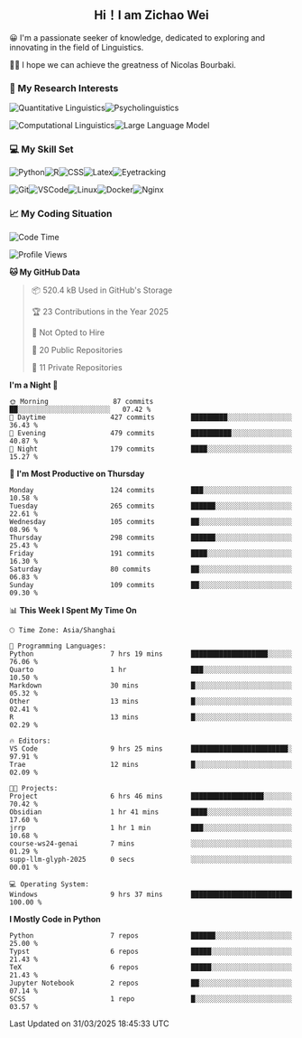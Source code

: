

## <div align="center">Hi！I am Zichao Wei</div>

😀 I'm a passionate seeker of knowledge, dedicated to exploring and innovating in the field of Linguistics.

🙋‍♂️ I hope we can achieve the greatness of Nicolas Bourbaki.

### 🔬 My Research Interests

![Quantitative Linguistics](https://img.shields.io/badge/Quantitative%20Linguistics-%230072CC.svg?&style=for-the-badge&logo=appveyor&logoColor=white)![Psycholinguistics](https://img.shields.io/badge/Psycholinguistics-%2301a3a1.svg?&style=for-the-badge&logo=AWS%20Amplify&logoColor=white)

![Computational Linguistics](https://img.shields.io/badge/Computational%20Linguistics-%231877F2.svg?&style=for-the-badge&logo=Markdown&logoColor=white)![Large Language Model](https://img.shields.io/badge/Large%20Language%20Model-%23F76300.svg?&style=for-the-badge&logo=Android&logoColor=white)

### 💻 My Skill Set

![Python](https://img.shields.io/badge/Python-%2314354C.svg?style=for-the-badge&logo=python&logoColor=white&color=2AB3E3)![R](https://img.shields.io/badge/-R-276DC3?style=for-the-badge&logo=r&logoColor=white)![CSS](https://img.shields.io/badge/-CSS-1572B6?style=for-the-badge&logo=css3&logoColor=white)![Latex](https://img.shields.io/badge/-Latex-008080?style=for-the-badge&logo=latex&logoColor=white)![Eyetracking](https://img.shields.io/badge/Eyetracking-%230078D6?style=for-the-badge&logo=SearXNG&logoColor=#3050FF)

![Git](https://img.shields.io/badge/-Git-F05032?style=for-the-badge&logo=git&logoColor=white)![VSCode](https://img.shields.io/badge/-VSCode-007ACC?style=for-the-badge&logo=visual-studio-code&logoColor=white)![Linux](https://img.shields.io/badge/-Linux-FCC624?style=for-the-badge&logo=linux&logoColor=black)![Docker](https://img.shields.io/badge/-Docker-2496ED?style=for-the-badge&logo=docker&logoColor=white)![Nginx](https://img.shields.io/badge/-Nginx-009639?style=for-the-badge&logo=nginx&logoColor=white)

### 📈 My Coding Situation

<!--START_SECTION:waka-->
![Code Time](http://img.shields.io/badge/Code%20Time-437%20hrs%207%20mins-blue)

![Profile Views](http://img.shields.io/badge/Profile%20Views-0-blue)

**🐱 My GitHub Data** 

> 📦 520.4 kB Used in GitHub's Storage 
 > 
> 🏆 23 Contributions in the Year 2025
 > 
> 🚫 Not Opted to Hire
 > 
> 📜 20 Public Repositories 
 > 
> 🔑 11 Private Repositories 
 > 
**I'm a Night 🦉** 

```text
🌞 Morning                87 commits          ██░░░░░░░░░░░░░░░░░░░░░░░   07.42 % 
🌆 Daytime                427 commits         █████████░░░░░░░░░░░░░░░░   36.43 % 
🌃 Evening                479 commits         ██████████░░░░░░░░░░░░░░░   40.87 % 
🌙 Night                  179 commits         ████░░░░░░░░░░░░░░░░░░░░░   15.27 % 
```
📅 **I'm Most Productive on Thursday** 

```text
Monday                   124 commits         ███░░░░░░░░░░░░░░░░░░░░░░   10.58 % 
Tuesday                  265 commits         ██████░░░░░░░░░░░░░░░░░░░   22.61 % 
Wednesday                105 commits         ██░░░░░░░░░░░░░░░░░░░░░░░   08.96 % 
Thursday                 298 commits         ██████░░░░░░░░░░░░░░░░░░░   25.43 % 
Friday                   191 commits         ████░░░░░░░░░░░░░░░░░░░░░   16.30 % 
Saturday                 80 commits          ██░░░░░░░░░░░░░░░░░░░░░░░   06.83 % 
Sunday                   109 commits         ██░░░░░░░░░░░░░░░░░░░░░░░   09.30 % 
```


📊 **This Week I Spent My Time On** 

```text
🕑︎ Time Zone: Asia/Shanghai

💬 Programming Languages: 
Python                   7 hrs 19 mins       ███████████████████░░░░░░   76.06 % 
Quarto                   1 hr                ███░░░░░░░░░░░░░░░░░░░░░░   10.50 % 
Markdown                 30 mins             █░░░░░░░░░░░░░░░░░░░░░░░░   05.32 % 
Other                    13 mins             █░░░░░░░░░░░░░░░░░░░░░░░░   02.41 % 
R                        13 mins             █░░░░░░░░░░░░░░░░░░░░░░░░   02.29 % 

🔥 Editors: 
VS Code                  9 hrs 25 mins       ████████████████████████░   97.91 % 
Trae                     12 mins             █░░░░░░░░░░░░░░░░░░░░░░░░   02.09 % 

🐱‍💻 Projects: 
Project                  6 hrs 46 mins       ██████████████████░░░░░░░   70.42 % 
Obsidian                 1 hr 41 mins        ████░░░░░░░░░░░░░░░░░░░░░   17.60 % 
jrrp                     1 hr 1 min          ███░░░░░░░░░░░░░░░░░░░░░░   10.68 % 
course-ws24-genai        7 mins              ░░░░░░░░░░░░░░░░░░░░░░░░░   01.29 % 
supp-llm-glyph-2025      0 secs              ░░░░░░░░░░░░░░░░░░░░░░░░░   00.01 % 

💻 Operating System: 
Windows                  9 hrs 37 mins       █████████████████████████   100.00 % 
```

**I Mostly Code in Python** 

```text
Python                   7 repos             ██████░░░░░░░░░░░░░░░░░░░   25.00 % 
Typst                    6 repos             █████░░░░░░░░░░░░░░░░░░░░   21.43 % 
TeX                      6 repos             █████░░░░░░░░░░░░░░░░░░░░   21.43 % 
Jupyter Notebook         2 repos             ██░░░░░░░░░░░░░░░░░░░░░░░   07.14 % 
SCSS                     1 repo              █░░░░░░░░░░░░░░░░░░░░░░░░   03.57 % 
```




 Last Updated on 31/03/2025 18:45:33 UTC
<!--END_SECTION:waka-->
